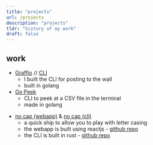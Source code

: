 ```yaml
---
title: "projects"
url: /projects
description: "projects"
tldr: "history of my work"
draft: false
---
```


## work

- [Graffio](https://graffio.xyz) // [CLI](https://github.com/shubhxms/graffio)
  - I built the CLI for posting to the wall
  - built in golang
- [Go Peek](https://github.com/shubhxms/gopeek)
  - CLI to peek at a CSV file in the terminal
  - made in golang
<!-- - [lyfmemo](https://lyfmemo.vercel.app/)
  - a webapp that classifies quick jots (memos) on the basis of keywords
  - built using react js and chakra ui - [github repo](https://github.com/shubhxms/lyfmemo) -->
- [no cap (webapp)](https://no-cap.netlify.app/) & [no cap (cli)](https://github.com/shubhxms/nocap)
  - a quick ship to allow you to play with letter casing
  - the webapp is built using reactjs - [github repo](https://github.com/shubhxms/no-cap)
  - the CLI is built in rust - [github repo](https://github.com/shubhxms/nocap)
<!-- - [rubiks cube timer](https://cubetimer.vercel.app/)
  - an application to track and visualize your rubiks cube solves
  - built using nextjs and chakra ui - [github repo](https://github.com/shubhxms/cubetimer)
- [cydekyk](https://cydekyk.vercel.app/)
  - a store on solana
  - built using react, following a tutorial - [github repo](https://github.com/shubhxms/cydekyk) -->
